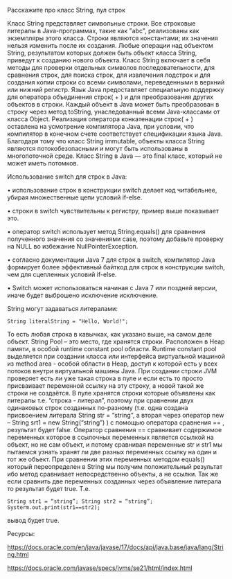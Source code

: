 Расскажите про класс String, пул строк

Класс String представляет символьные строки. Все строковые литералы в Java-программах, такие как "abc", реализованы как экземпляры этого класса. 
Строки являются константами; их значения нельзя изменить после их создания. Любые операции над объектом String, результатом которых должен быть объект класса String, приведут к созданию нового объекта.
Класс String включает в себя методы для проверки отдельных символов последовательности, для сравнения строк, для поиска строк, для извлечения подстрок и для создания копии строки со всеми символами, переведенными в верхний или нижний регистр.
Язык Java предоставляет специальную поддержку для оператора объединения строк( + ) и для преобразования других объектов в строки. Каждый объект в Java может быть преобразован в строку через метод toString, унаследованный всеми Java-классами от класса Object. Реализация оператора конкатенации строк( + ) оставлена на усмотрение компилятора Java, при условии, что компилятор в конечном счете соответствует спецификации языка Java.
Благодаря тому что класс String immutable, объекты класса String являются потокобезопасными и могут быть использованы в многопоточной среде.
Класс String в Java — это final класс, который не может иметь потомков.

Использование switch для строк в Java:

•	использование строк в конструкции switch делает код читабельнее, убирая множественные цепи условий if-else.

•	строки в switch чувствительны к регистру, пример выше показывает это.

•	оператор switch использует метод String.equals() для сравнения полученного значения со значениями case, поэтому добавьте проверку на NULL во избежание NullPointerException.

•	согласно документации Java 7 для строк в switch, компилятор Java формирует более эффективный байткод для строк в конструкции switch, чем для сцепленных условий if-else.

•	Switch может использоваться начиная с Java 7 или поздней версии, иначе будет выброшено исключение исключение.


String могут задаваться литералами: 

    String literalString = "Hello, World!"; 

То есть любая строка в кавычках, как указано выше, на самом деле объект.
String Pool – это место, где хранятся строки. Расположен  в Heap памяти, в особой runtime constant pool области. Runtime constant pool выделяется при создании класса или интерфейса виртуальной машиной из method area - особой области в Heap, доступ к которой есть у всех потоков внутри виртуальной машины Java. При создании строки JVM проверяет есть ли уже такая строка в пуле и если есть то просто присваивает переменной ссылку на эту строку, а новой такой же строки не создаётся. 
В пуле хранятся строки которые объявлены как литералы т.е. “строка - литерал”, поэтому при сравнении двух одинаковых строк созданных по-разному (т.е. одна создана присвоением литерала String str = “string”, а вторая через оператор new – String srt1 = new String(“string”) ) с помощью оператора сравнения  == , результат будет false. Оператор сравнения  == сравнивает содержимое переменных которое в ссылочных переменных является ссылкой на объект, но не сам объект, и потому сравнивая переменные str и str1 мы пытаемся узнать хранят ли две разных переменных ссылку на один и тот же объект. При сравнении этих переменных методом equals() который переопределен в String мы получим положительный результат ибо метод сравнивает непосредственно объекты, а не ссылки.  Так же если сравнить две переменных созданных через объявление литерала то результат будет true. Т.е.

    String str1 = “string”; String str2 = “string”; Systerm.out.print(str1==str2); 

вывод будет true.

Ресурсы:

https://docs.oracle.com/en/java/javase/17/docs/api/java.base/java/lang/String.html 

https://docs.oracle.com/javase/specs/jvms/se21/html/index.html 
